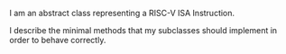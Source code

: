 I am an abstract class representing a RISC-V ISA Instruction.

I describe the minimal methods that my subclasses should implement in order to behave correctly.
